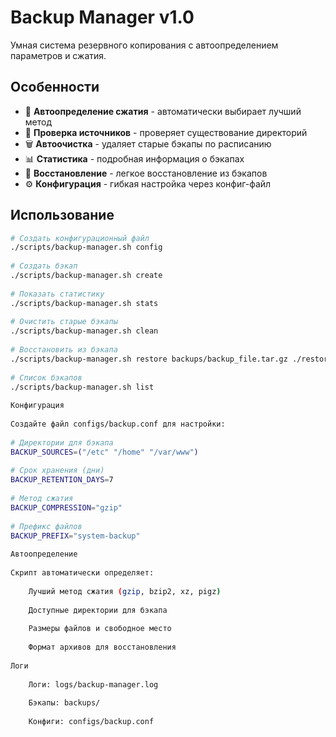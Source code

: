 # Backup Manager v1.0  
  
Умная система резервного копирования с автоопределением параметров и сжатия.  
  
## Особенности  
  
- 💾 **Автоопределение сжатия** - автоматически выбирает лучший метод  
- 📁 **Проверка источников** - проверяет существование директорий  
- 🗑️ **Автоочистка** - удаляет старые бэкапы по расписанию  
- 📊 **Статистика** - подробная информация о бэкапах  
- 🔄 **Восстановление** - легкое восстановление из бэкапов  
- ⚙️ **Конфигурация** - гибкая настройка через конфиг-файл  
  
## Использование  
  
```bash  
# Создать конфигурационный файл  
./scripts/backup-manager.sh config  
  
# Создать бэкап  
./scripts/backup-manager.sh create  
  
# Показать статистику  
./scripts/backup-manager.sh stats  
  
# Очистить старые бэкапы  
./scripts/backup-manager.sh clean  
  
# Восстановить из бэкапа  
./scripts/backup-manager.sh restore backups/backup_file.tar.gz ./restored  
  
# Список бэкапов  
./scripts/backup-manager.sh list  
  
Конфигурация  
  
Создайте файл configs/backup.conf для настройки:  
  
# Директории для бэкапа  
BACKUP_SOURCES=("/etc" "/home" "/var/www")  
  
# Срок хранения (дни)  
BACKUP_RETENTION_DAYS=7  
  
# Метод сжатия  
BACKUP_COMPRESSION="gzip"  
  
# Префикс файлов  
BACKUP_PREFIX="system-backup"  
  
Автоопределение  
  
Скрипт автоматически определяет:  
  
    Лучший метод сжатия (gzip, bzip2, xz, pigz)  
  
    Доступные директории для бэкапа  
  
    Размеры файлов и свободное место  
  
    Формат архивов для восстановления  
  
Логи  
  
    Логи: logs/backup-manager.log  
  
    Бэкапы: backups/  
  
    Конфиги: configs/backup.conf  
